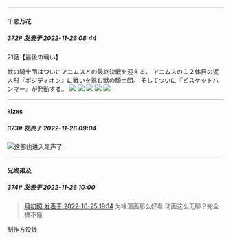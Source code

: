 

*****

####  千恋万花  
##### 372#       发表于 2022-11-26 08:44

21話【最後の戦い】

獣の騎士団はついにアニムスとの最終決戦を迎える。 アニムスの１２体目の泥人形『ポジディオン』に戦いを挑む獣の騎士団。 そしてついに『ビスケットハンマー』が発動する。
<img src="https://p.sda1.dev/8/c1d30568d51f90c166e190008436b6df/c0f40fda-471d-4fa0-a005-ab362bbb601a.jpg" referrerpolicy="no-referrer">
<img src="https://p.sda1.dev/8/e6ddb42b57cc36307459a8d8eba7e729/c350efe0-394c-4894-97b2-207b819ce9c7.jpg" referrerpolicy="no-referrer">
<img src="https://p.sda1.dev/8/5114c8d6e451e5a32ff0f333b6ac1b08/0cad2086-dfc1-4b6b-98d9-1410b28224d2.jpg" referrerpolicy="no-referrer">
<img src="https://p.sda1.dev/8/772451de6ff471ed67dfd24359c9ba04/72ace958-e381-448e-afbd-3b32eed385ad.jpg" referrerpolicy="no-referrer">
<img src="https://p.sda1.dev/8/ae0f8d3a0c7bbd9b94c4f10ebb23d884/de8cc5a4-7dad-4ecc-8345-c8d6cdd764d4.jpg" referrerpolicy="no-referrer">



*****

####  klzxs  
##### 373#       发表于 2022-11-26 09:04

<img src="https://static.saraba1st.com/image/smiley/face2017/009.gif" referrerpolicy="no-referrer">这部也进入尾声了



*****

####  兄终弟及  
##### 374#       发表于 2022-11-26 10:00

<blockquote><a href="httphttps://bbs.saraba1st.com/2b/forum.php?mod=redirect&amp;goto=findpost&amp;pid=58097068&amp;ptid=2049035" target="_blank">月初照 发表于 2022-10-25 19:14</a>
为啥漫画那么好看 动画这么无聊？完全搞不懂</blockquote>
制作方没钱


